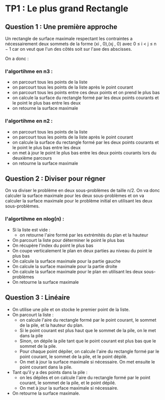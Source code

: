 # TP1 : Le plus grand Rectangle

## Question 1 : Une première approche 

Un rectangle de surface maximale respectant les contraintes a nécessairement deux sommets de la forme (xi
, 0),(xj , 0) avec 0 ≤ i < j ≤ n − 1 car on veut que l'un des côtés soit sur l'axe des abscisses.

On a donc :

### l'algortihme en n3 :

- on parcourt tous les points de la liste
- on parcourt tous les points de la liste après le point courant
- on parcourt tous les points entre ces deux points et on prend le plus bas
- on calcule la surface du rectangle formé par les deux points courants et le point le plus bas entre les deux
- on retourne la surface maximale

### l'algortihme en n2 :

- on parcourt tous les points de la liste
- on parcourt tous les points de la liste après le point courant
- on calcule la surface du rectangle formé par les deux points courants et le point le plus bas entre les deux
- on met à jour le point le plus bas entre les deux points courants lors du deuxième parcours
- on retourne la surface maximale

## Question 2 : Diviser pour régner

On va diviser le problème en deux sous-problèmes de taille n/2. On va donc calculer la surface maximale pour les deux sous-problèmes et on va calculer la surface maximale pour le problème initial en utilisant les deux sous-problèmes.

### l'algortihme en nlog(n) :

- Si la liste est vide :
    - on retourne l'aire formé par les extrémités du plan et la hauteur
- On parcourt la liste pour déterminer le point le plus bas 
- On récupère l'index du point le plus bas
- On coupe verticalement le plan en deux parties au niveau du point le plus bas
- On calcule la surface maximale pour la partie gauche
- On calcule la surface maximale pour la partie droite
- On calcule la surface maximale pour le plan en utilisant les deux sous-problèmes
- On retourne la surface maximale

## Question 3 : Linéaire

- On utilise une pile et on stocke le premier point de la liste. 
- On parcourt la liste :
  - on calcule l'aire du rectangle formé par le point courant, le sommet de la pile, et la hauteur du plan.
  - Si le point courant est plus haut que le sommet de la pile, on le met dans la pile
  - Sinon, on dépile la pile tant que le point courant est plus bas que le sommet de la pile. 
  - Pour chaque point dépiler, on calcule l'aire du rectangle formé par le point courant, le sommet de la pile, et le point dépilé. 
  - On met à jour la surface maximale si nécessaire. On met ensuite le point courant dans la pile.
- Tant qu'il y a des points dans la pile :
  - on les dépiles et on calcule l'aire du rectangle formé par le point courant, le sommet de la pile, et le point dépilé. 
  - On met à jour la surface maximale si nécessaire.
- On retourne la surface maximale.


